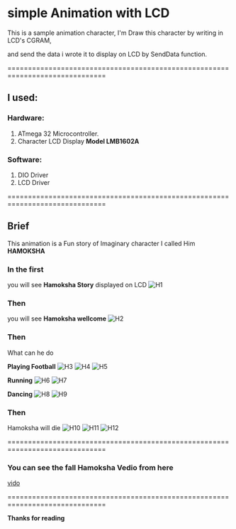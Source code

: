 # simple Animation with LCD

 
This is a sample animation character, I'm Draw this character by writing in LCD's CGRAM,

and send the data i wrote it to display on LCD by SendData function.

==============================================================================

## I used:
### Hardware:
1. ATmega 32 Microcontroller.
2. Character LCD Display **Model LMB1602A**

### Software:
1. DIO Driver
2. LCD Driver

==============================================================================
 
## Brief

This animation is a Fun story of Imaginary character I called Him **HAMOKSHA**


### In the first

you will see **Hamoksha Story** displayed on LCD
![H1](H1.jpeg)

### Then

you will see **Hamoksha wellcome** 
![H2](H2.jpeg)

### Then 

What can he do

**Playing Football**
![H3](H3.jpeg)
![H4](H4.jpeg)
![H5](H5.jpeg)

**Running**
![H6](H6.jpeg)
![H7](H7.jpeg)

**Dancing**
![H8](H8.jpeg)
![H9](H9.jpeg)

### Then

Hamoksha will die
![H10](H10.jpeg)
![H11](H11.jpeg)
![H12](H12.jpeg)

==============================================================================

### You can see the fall Hamoksha Vedio from here

[vido](https://www.linkedin.com/posts/alhasansharafeddeen_lcddisplay-embedded-c-activity-6935703026846351360-2a7l?utm_source=linkedin_share&utm_medium=member_desktop_web)

==============================================================================

**Thanks for reading**













